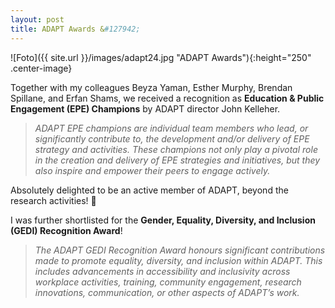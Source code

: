 ```yaml
---
layout: post
title: ADAPT Awards &#127942;
---
```


![Foto]({{ site.url }}/images/adapt24.jpg "ADAPT Awards"){:height="250" .center-image}

Together with my colleagues Beyza Yaman, Esther Murphy, Brendan Spillane, and Erfan Shams, we received a recognition as <strong>Education & Public Engagement (EPE) Champions</strong> by ADAPT director John Kelleher.

<blockquote><i>ADAPT EPE champions are individual team members who lead, or significantly contribute to, the development and/or delivery of EPE strategy and activities. These champions not only play a pivotal role in the creation and delivery of EPE strategies and initiatives, but they also inspire and empower their peers to engage actively.</i></blockquote>

Absolutely delighted to be an active member of ADAPT, beyond the research activities! &#127799;

I was further shortlisted for the <strong>Gender, Equality, Diversity, and Inclusion (GEDI) Recognition Award</strong>!

<blockquote><i>The ADAPT GEDI Recognition Award honours significant contributions made to promote equality, diversity, and inclusion within ADAPT. This includes advancements in accessibility and inclusivity across workplace activities, training, community engagement, research innovations, communication, or other aspects of ADAPT’s work.</i></blockquote>
